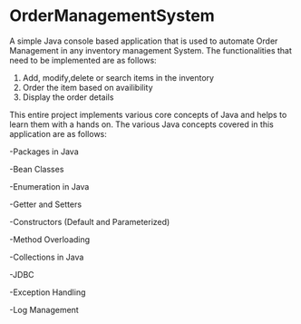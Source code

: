 # OrderManagementSystem
A simple Java console based application that is used to automate Order Management in any inventory management System. 
The functionalities that need to be implemented are as follows:    
1. Add, modify,delete or search items in the inventory
2. Order the item based on availibility
3. Display the order details

This entire project implements various core concepts of Java and helps to learn them with a hands on. The various Java concepts covered in this application are as follows:  

-Packages in Java 

-Bean Classes 

-Enumeration in Java 

-Getter and Setters 

-Constructors (Default and Parameterized)

-Method Overloading 

-Collections in Java 

-JDBC 

-Exception Handling 

-Log Management
